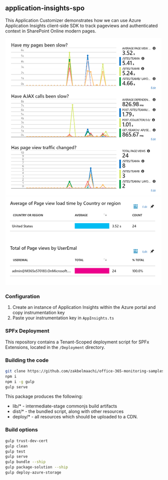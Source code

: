 ## application-insights-spo

This Application Customizer demonstrates how we can use Azure Application Insights client-side SDK to track pageviews and authenticated context in SharePoint Online modern pages.

<img width="500px" src="https://github.com/zakbelmaachi/office-365-monitoring-samples/blob/master/spfx/Application-Insights-SPO/images/pageview-metrics.PNG" />

<img width="500px" src="https://github.com/zakbelmaachi/office-365-monitoring-samples/blob/master/spfx/Application-Insights-SPO/images/custom-charts.PNG" />

### Configuration

1. Create an instance of Application Insights within the Azure portal and copy instrumentation key 
2. Paste your instrumentation key in `AppInsights.ts`

### SPFx Deployment

This repository contains a Tenant-Scoped deployment script for SPFx Extensions, located in the `/Deployment` directory.

### Building the code

```bash
git clone https://github.com/zakbelmaachi/office-365-monitoring-samples.git
npm i
npm i -g gulp
gulp serve
```

This package produces the following:

* lib/* - intermediate-stage commonjs build artifacts
* dist/* - the bundled script, along with other resources
* deploy/* - all resources which should be uploaded to a CDN.

### Build options

```bash
gulp trust-dev-cert
gulp clean
gulp test
gulp serve
gulp bundle --ship
gulp package-solution --ship
gulp deploy-azure-storage
```
